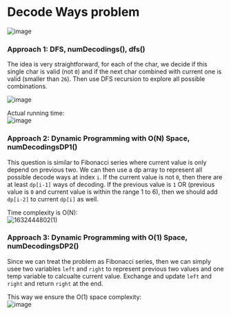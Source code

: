 # Decode Ways problem
![image](https://user-images.githubusercontent.com/25105806/134601605-477fefb5-577c-4d7f-a017-e9f7692cff1c.png)

### Approach 1: DFS, numDecodings(), dfs()
The idea is very straightforward, for each of the char, we decide if this single char is valid (not `0`) and if the next char combined with current one is valid (smaller than `26`). Then use DFS recursion to explore all possible combinations.


![image](https://user-images.githubusercontent.com/25105806/134601811-30026aeb-af25-4a3b-8440-0684c4a3287f.png)


Actual running time:\
![image](https://user-images.githubusercontent.com/25105806/134601856-2d4c0016-716b-4a6c-a310-bda8c50cde3c.png)

### Approach 2: Dynamic Programming with O(N) Space, numDecodingsDP1()
This question is similar to Fibonacci series where current value is only depend on previous two. We can then use a dp array to represent all possible decode ways at index `i`. If the current value is not `0`, then there are at least `dp[i-1]` ways of decoding. If the previous value is `1` OR (previous value is `0` and current value is within the range 1 to 6), then we should add `dp[i-2]` to current `dp[i]` as well.

Time complexity is O(N):\
![1632444802(1)](https://user-images.githubusercontent.com/25105806/134602242-eb5b7a23-afeb-4172-9160-2605dd0a16e4.png)


### Approach 3: Dynamic Programming with O(1) Space, numDecodingsDP2()
Since we can treat the problem as Fibonacci series, then we can simply usee two variables `left` and `right` to represent previous two values and one temp variable to calcualte current value. Exchange and update `left` and `right` and return `right` at the end.

This way we ensure the O(1) space complexity:\
![image](https://user-images.githubusercontent.com/25105806/134602406-e98d1b9b-4d3e-4ae0-9ea6-5fb00094fab1.png)
